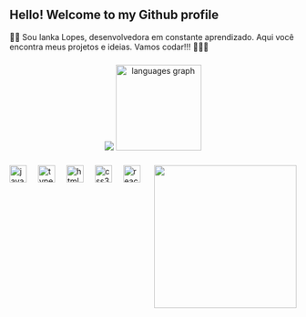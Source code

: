 ## Hello! Welcome to my Github profile 
✌🏻 Sou Ianka Lopes, desenvolvedora em constante aprendizado. Aqui você encontra meus projetos e ideias. Vamos codar!!!
👩🏻‍💻

###

<div align="center">
  <img src="https://github-readme-stats.vercel.app/api?username=iankalps&show_icons=true&hide=contribs,prs&cache_seconds=86400&theme=vue"  />
  <img src="https://github-readme-stats.vercel.app/api/top-langs?username=iankalps&locale=en&hide_title=false&layout=compact&card_width=320&langs_count=5&theme=vue&hide_border=false" height="150" alt="languages graph"  />
</div>

###

<img align="right" height="250" src="https://img1.picmix.com/output/stamp/normal/4/4/1/3/2613144_8dbe2.gif"  />

###

<div align="left">
  <img src="https://cdn.jsdelivr.net/gh/devicons/devicon/icons/javascript/javascript-original.svg" height="30" alt="javascript logo"  />
  <img width="12" />
  <img src="https://cdn.jsdelivr.net/gh/devicons/devicon/icons/typescript/typescript-original.svg" height="30" alt="typescript logo"  />
  <img width="12" />
  <img src="https://cdn.jsdelivr.net/gh/devicons/devicon/icons/html5/html5-original.svg" height="30" alt="html5 logo"  />
  <img width="12" />
  <img src="https://cdn.jsdelivr.net/gh/devicons/devicon/icons/css3/css3-original.svg" height="30" alt="css3 logo"  />
  <img width="12" />
  <img src="https://cdn.jsdelivr.net/gh/devicons/devicon/icons/mysql/mysql-original.svg" height="30" alt="react logo"  />
  <img width="12" />
</div>


###

<br clear="both">

